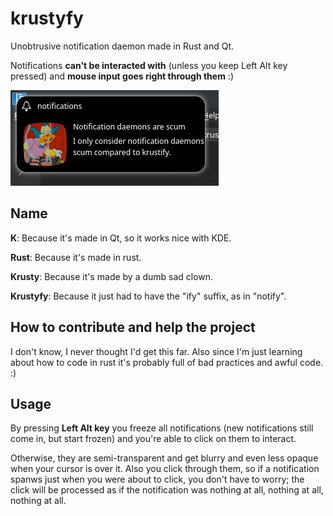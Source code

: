 # krustyfy
Unobtrusive notification daemon made in Rust and Qt.

Notifications **can't be interacted with** (unless you keep Left Alt key pressed) and **mouse input goes right through them** :)

![Sorry :(](https://raw.githubusercontent.com/abigaliz/krustyfy/master/krustify.png)

## Name

**K**: Because it's made in Qt, so it works nice with KDE.

**Rust**: Because it's made in rust.

**Krusty**: Because it's made by a dumb sad clown.

**Krustyfy**: Because it just had to have the "ify" suffix, as in "notify".

## How to contribute and help the project
I don't know, I never thought I'd get this far. Also since I'm just learning about how to code in rust it's probably full of bad practices and awful code. :)

## Usage

By pressing **Left Alt key** you freeze all notifications (new notifications still come in, but start frozen) and you're able to click on them to interact.

Otherwise, they are semi-transparent and get blurry and even less opaque when your cursor is over it. Also you click through them, so if a notification spanws just when you were about to click, you don't have to worry; the click will be processed as if the notification was nothing at all, nothing at all, nothing at all.
